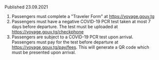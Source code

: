 Published 23.09.2021
1. Passengers must complete a "Traveler Form" at <a href="https://voyage.gouv.tg">https://voyage.gouv.tg</a>
2. Passengers must have a negative COVID-19 PCR test taken at most 7 days before departure. The test must be uploaded at <a href="https://voyage.gouv.tg/checkphone">https://voyage.gouv.tg/checkphone</a>
3. Passengers are subject to a COVID-19 PCR test upon arrival. Passengers must pay for the test before departure at <a href="https://voyage.gouv.tg/pay/fees">https://voyage.gouv.tg/pay/fees</a>. This will generate a QR code which must be presented upon arrival.
